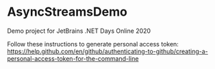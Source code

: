 # AsyncStreamsDemo
Demo project for JetBrains .NET Days Online 2020

Follow these instructions to generate personal access token:
https://help.github.com/en/github/authenticating-to-github/creating-a-personal-access-token-for-the-command-line
